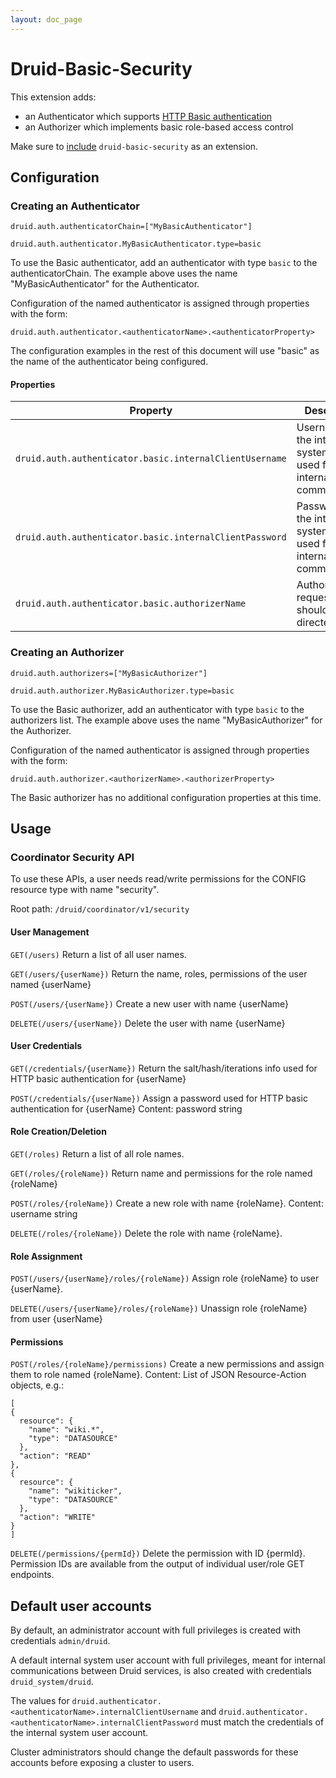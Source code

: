 ```yaml
---
layout: doc_page
---
```


# Druid-Basic-Security

This extension adds:
- an Authenticator which supports [HTTP Basic authentication](https://en.wikipedia.org/wiki/Basic_access_authentication)
- an Authorizer which implements basic role-based access control

Make sure to [include](../../operations/including-extensions.html) `druid-basic-security` as an extension.


## Configuration

### Creating an Authenticator
```
druid.auth.authenticatorChain=["MyBasicAuthenticator"]

druid.auth.authenticator.MyBasicAuthenticator.type=basic
```

To use the Basic authenticator, add an authenticator with type `basic` to the authenticatorChain. The example above uses the name "MyBasicAuthenticator" for the Authenticator.

Configuration of the named authenticator is assigned through properties with the form:

```
druid.auth.authenticator.<authenticatorName>.<authenticatorProperty>
```

The configuration examples in the rest of this document will use "basic" as the name of the authenticator being configured.


#### Properties
|Property|Description|Default|required|
|--------|-----------|-------|--------|
|`druid.auth.authenticator.basic.internalClientUsername`| Username for the internal system user, used for internal node communication|N/A|Yes|
|`druid.auth.authenticator.basic.internalClientPassword`| Password for the internal system user, used for internal node communication|N/A|Yes|
|`druid.auth.authenticator.basic.authorizerName`|Authorizer that requests should be directed to|N/A|Yes|

### Creating an Authorizer
```
druid.auth.authorizers=["MyBasicAuthorizer"]

druid.auth.authorizer.MyBasicAuthorizer.type=basic
```

To use the Basic authorizer, add an authenticator with type `basic` to the authorizers list. The example above uses the name "MyBasicAuthorizer" for the Authorizer.

Configuration of the named authenticator is assigned through properties with the form:

```
druid.auth.authorizer.<authorizerName>.<authorizerProperty>
```

The Basic authorizer has no additional configuration properties at this time.

## Usage


### Coordinator Security API
To use these APIs, a user needs read/write permissions for the CONFIG resource type with name "security".

Root path: `/druid/coordinator/v1/security`

#### User Management
`GET(/users)`
Return a list of all user names.

`GET(/users/{userName})`
Return the name, roles, permissions of the user named {userName}

`POST(/users/{userName})`
Create a new user with name {userName}

`DELETE(/users/{userName})`
Delete the user with name {userName}


#### User Credentials
`GET(/credentials/{userName})`
Return the salt/hash/iterations info used for HTTP basic authentication for {userName}

`POST(/credentials/{userName})`
Assign a password used for HTTP basic authentication for {userName}
Content: password string


#### Role Creation/Deletion
`GET(/roles)`
Return a list of all role names.

`GET(/roles/{roleName})`
Return name and permissions for the role named {roleName}

`POST(/roles/{roleName})`
Create a new role with name {roleName}.
Content: username string

`DELETE(/roles/{roleName})`
Delete the role with name {roleName}.


#### Role Assignment
`POST(/users/{userName}/roles/{roleName})`
Assign role {roleName} to user {userName}.

`DELETE(/users/{userName}/roles/{roleName})`
Unassign role {roleName} from user {userName}


#### Permissions
`POST(/roles/{roleName}/permissions)`
Create a new permissions and assign them to role named {roleName}.
Content: List of JSON Resource-Action objects, e.g.:
```
[
{ 
  resource": {
    "name": "wiki.*",
    "type": "DATASOURCE"
  },
  "action": "READ"
},
{ 
  resource": {
    "name": "wikiticker",
    "type": "DATASOURCE"
  },
  "action": "WRITE"
}
]
```

`DELETE(/permissions/{permId})`
Delete the permission with ID {permId}. Permission IDs are available from the output of individual user/role GET endpoints.

## Default user accounts

By default, an administrator account with full privileges is created with credentials `admin/druid`.

A default internal system user account with full privileges, meant for internal communications between Druid services, is also created with credentials `druid_system/druid`. 

The values for `druid.authenticator.<authenticatorName>.internalClientUsername` and `druid.authenticator.<authenticatorName>.internalClientPassword` must match the credentials of the internal system user account.

Cluster administrators should change the default passwords for these accounts before exposing a cluster to users.